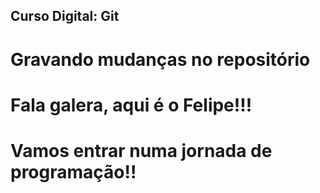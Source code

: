 ## Curso Digital: Git

# Gravando mudanças no repositório 

# Fala galera, aqui é o Felipe!!! 

# Vamos entrar numa jornada de programação!!